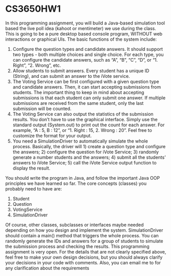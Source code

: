 # CS3650HW1

In this programming assignment, you will build a Java-based simulation tool based the live poll
idea (kahoot or mentimeter) we use during the class. This is going to be a pure desktop based
console program, WITHOUT web interactions or graphical UIs.
The basic functions of the system include:
1) Configure the question types and candidate answers. It should support two types - both
multiple choices and single choice. For each type, you can configure the candidate
answers, such as “A”, “B”, “C”, “D”, or “1. Right”, “2. Wrong”, etc.
2) Allow students to submit answers. Every student has a unique ID (String), and can
submit an answer to the iVote service.
3) The Voting Service can be first configured with a given question type and candidate
answers. Then, it can start accepting submissions from students. The important thing to
keep in mind about accepting submissions is that each student can only submit one
answer. If multiple submissions are received from the same student, only the last
submission will be counted.
4) The Voting Service can also output the statistics of the submission results. You don’t
have to use the graphical interface. Simply use the standard output (System.out) to
print out the count for each answer. For example, “A : 5, B : 12”, or “1. Right :
15, 2. Wrong : 20”. Feel free to customize the format for your output.
5) You need a SimulationDriver to automatically simulate the whole process. Basically,
the driver will 1) create a question type and configure the answers; 2) configure the
question for iVote Service; 3) randomly generate a number students and the answers; 4)
submit all the students’ answers to iVote Service; 5) call the iVote Service output
function to display the result.


You should write the program in Java, and follow the important Java OOP principles we have
learned so far. The core concepts (classes) you probably need to have are:
1) Student
2) Question
3) VotingService
4) SimulationDriver


Of course, other classes, subclasses or interfaces maybe needed depending on how you design
and implement the system.
SimulationDriver should contain a main() method that triggers the whole process. You can
randomly generate the IDs and answers for a group of students to simulate the submission
process and checking the results.
This programming assignment is very open. For the details that are not clearly specified above,
feel free to make your own design decisions, but you should always clarify your decisions in
your code with comments. Also, you can email me to for any clarification about the
requirements
